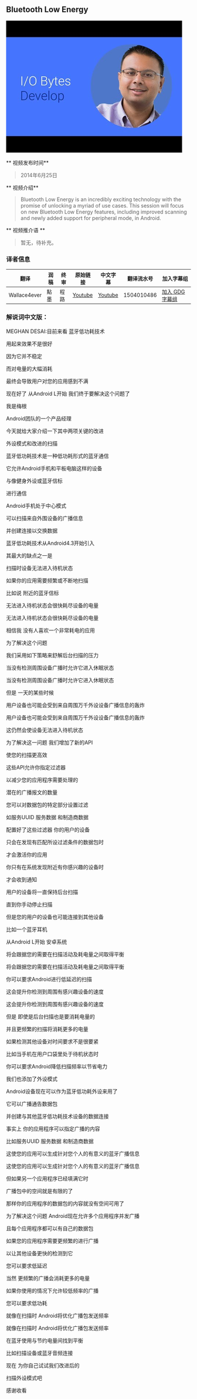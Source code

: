 ## Bluetooth Low Energy 

![video_screenshot](images/2fZThdNbHcQ.jpg) 

** 视频发布时间**
 
> 2014年6月25日

** 视频介绍**

> Bluetooth Low Energy is an incredibly exciting technology with the promise of unlocking a myriad of use cases. This session will focus on new Bluetooth Low Energy features, including improved scanning and newly added support for peripheral mode, in Android.

** 视频推介语 **

>  暂无，待补充。

### 译者信息 

| 翻译 | 润稿 | 终审 | 原始链接 | 中文字幕 |  翻译流水号  |  加入字幕组  |
| ----|----|----|----|----|----|----|
| Wallace4ever | 點墨 | 程路 | [ Youtube ]( https://www.youtube.com/watch?v=2fZThdNbHcQ ) | [ Youtube ](https://www.youtube.com/watch?v=GJ-Tab8Tqc8) | 1504010486 | [ 加入 GDG 字幕组 ]( http://www.gfansub.com/join_translator ) |


### 解说词中文版：

MEGHAN DESAI:目前来看  蓝牙低功耗技术

用起来效果不是很好

因为它并不稳定

而对电量的大幅消耗

最终会导致用户对您的应用感到不满

现在好了  从Android L开始  我们终于要解决这个问题了

我是梅根

Android团队的一个产品经理

今天就给大家介绍一下其中两项关键的改进

外设模式和改进的扫描

蓝牙低功耗技术是一种低功耗形式的蓝牙通信

它允许Android手机和平板电脑这样的设备

与像健身外设或蓝牙信标

进行通信

Android手机处于中心模式

可以扫描来自外围设备的广播信息

并创建连接以交换数据

蓝牙低功耗技术从Android4.3开始引入

其最大的缺点之一是

扫描时设备无法进入待机状态

如果你的应用需要频繁或不断地扫描

比如说   附近的蓝牙信标

无法进入待机状态会很快耗尽设备的电量

无法进入待机状态会很快耗尽设备的电量

相信我   没有人喜欢一个非常耗电的应用

为了解决这个问题

我们采用如下策略来舒解后台扫描的压力

当没有检测周围设备广播时允许它进入休眠状态

当没有检测周围设备广播时允许它进入休眠状态

但是   一天的某些时候

用户设备也可能会受到来自周围万千外设设备广播信息的轰炸

用户设备也可能会受到来自周围万千外设设备广播信息的轰炸

这仍然会使设备无法进入待机状态

为了解决这一问题   我们增加了新的API

使您的扫描更高效

这些API允许你指定过滤器

以减少您的应用程序需要处理的

潜在的广播报文的数量

您可以对数据包的特定部分设置过滤

如服务UUID  服务数据  和制造商数据

配置好了这些过滤器  你的用户的设备

只会在发现有匹配所设过滤条件的数据包时

才会激活你的应用

你只有在系统发现附近有你感兴趣的设备时

才会收到通知

用户的设备将一直保持后台扫描

直到你手动停止扫描

但是您的用户的设备也可能连接到其他设备

比如一个蓝牙耳机

从Android L开始 安卓系统

将会跟据您的需要在扫描活动及耗电量之间取得平衡

将会跟据您的需要在扫描活动及耗电量之间取得平衡

你可以要求Android进行低延迟的扫描

这会提升你检测到周围有感兴趣设备的速度

这会提升你检测到周围有感兴趣设备的速度

但是  即使是后台扫描也是要消耗电量的

并且更频繁的扫描将消耗更多的电量

如果检测其他设备对时间要求不是很要紧

比如当手机在用户口袋里处于待机状态时

你可以要求Android降低扫描频率以节省电力

我们也添加了外设模式

Android设备现在可以作为蓝牙低功耗外设来用了

它可以广播通告数据包

并创建与其他蓝牙低功耗技术设备的数据连接

事实上   你的应用程序可以指定广播的内容

比如服务UUID  服务数据  和制造商数据

这使您的应用可以生成针对您个人的有意义的蓝牙广播信息

这使您的应用可以生成针对您个人的有意义的蓝牙广播信息

但如果另一个应用程序已经填满它时

广播包中的空间就是有限的了

那样你的应用程序的数据包的内容就没有空间可用了

为了解决这个问题  Android现在允许多个应用程序并发广播

且每个应用程序都可以有自己的数据包

如果您的应用程序需要更频繁的进行广播

以让其他设备更快的检测到它

您可以要求低延迟

当然  更频繁的广播会消耗更多的电量

如果你使用的情况下允许较低频率的广播

您可以要求低功耗

就像在扫描时  Android将优化广播包发送频率

就像在扫描时  Android将优化广播包发送频率

在蓝牙使用与节约电量间找到平衡

比如扫描设备或蓝牙音频连接

现在   为你自己试试我们改进后的

扫描外设模式吧

感谢收看